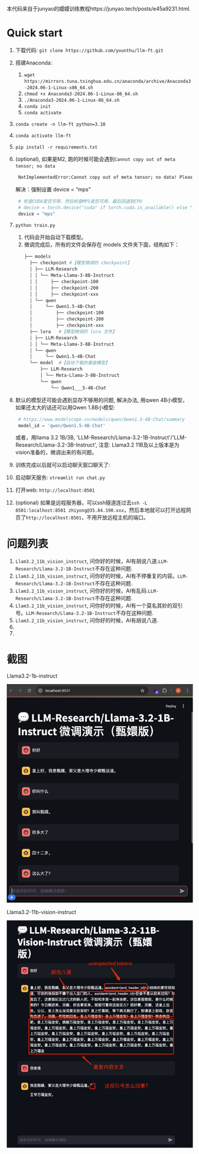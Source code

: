
本代码来自于junyao的嬛嬛训练教程https://junyao.tech/posts/e45a9231.html.

# Quick start

1. 下载代码: `git clone https://github.com/younthu/llm-ft.git`
2. 搭建Anaconda:
   1. `wget https://mirrors.tuna.tsinghua.edu.cn/anaconda/archive/Anaconda3-2024.06-1-Linux-x86_64.sh`
   2. `chmod +x Anaconda3-2024.06-1-Linux-86_64.sh`
   3. `./Anaconda3-2024.06-1-Linux-86_64.sh`
   4. `conda init`
   5. `conda activate`
3. `conda create -n llm-ft python=3.10`
4. `conda activate llm-ft`
5. `pip install -r requirements.txt`
6. (optional), 如果是M2, 跑的时候可能会遇到`Cannot copy out of meta tensor; no data`
   ~~~sh
    NotImplementedError:Cannot copy out of meta tensor; no data! Please use torch.nn.Module.to_empty() instead of torch.nn.Module.to() when moving module from meta to a different device.
   ~~~

   解决：强制设置 device = “mps”

   ~~~python
    # 检查CUDA是否可用，然后检查MPS是否可用，最后回退到CPU
    # device = torch.device("cuda" if torch.cuda.is_available() else "mps" if torch.backends.mps.is_available() else "cpu")
    device = "mps"
   ~~~
7. `python train.py`
   1. 代码会开始自动下载模型。
   2. 微调完成后，所有的文件会保存在 models 文件夹下面，结构如下：
      ~~~sh
      ├── models
        ├── checkpoint #【模型微调的 checkpoint】
        │ ├── LLM-Research
        │ │ └── Meta-Llama-3-8B-Instruct
        │ │     ├── checkpoint-100
        │ │     ├── checkpoint-200
        │ │     ├── checkpoint-xxx
        │ └── qwen
        │     └── Qwen1.5-4B-Chat
        │         ├── checkpoint-100
        │         ├── checkpoint-200
        │         ├── checkpoint-xxx
        ├── lora   #【模型微调的 lora 文件】
        │ ├── LLM-Research
        │ │ └── Meta-Llama-3-8B-Instruct
        │ └── qwen
        │     └── Qwen1.5-4B-Chat
        └── model  #【自动下载的基座模型】
            ├── LLM-Research
            │ └── Meta-Llama-3-8B-Instruct
            └── qwen
                └── Qwen1___5-4B-Chat

      ~~~
8. 默认的模型还可能会遇到显存不够用的问题, 解决办法, 用qwen 4B小模型，如果还太大的话还可以用Qwen 1.8B小模型: 
   ~~~python
    # https://www.modelscope.cn/models/qwen/Qwen1.5-4B-Chat/summary
    model_id = 'qwen/Qwen1.5-4B-Chat'
   ~~~
   或者，用llama 3.2 1B/3B, 'LLM-Research/Llama-3.2-1B-Instruct'/'LLM-Research/Llama-3.2-3B-Instruct', 注意: Llama3.2 11B及以上版本是为vision准备的，微调出来的有问题。

9.  训练完成以后就可以启动聊天窗口聊天了: 
   1. 启动聊天服务: `streamlit run chat.py`
   1. 打开web: `http://localhost:8501`
   1. (optional) 如果是远程服务器，可以ssh隧道连过去`ssh -L 8501:localhost:8501 zhiyong@35.84.190.xxx`，然后本地就可以打开远程网页了`http://localhost:8501`，不用开放远程主机的端口。

# 问题列表
1. `Llam3.2_11b_vision_instruct`, 问你好的时候，AI有胡说八道.`LLM-Research/Llama-3.2-1B-Instruct`不存在这种问题. 
1. `Llam3.2_11b_vision_instruct`, 问你好的时候，AI有不停重复的内容。`LLM-Research/Llama-3.2-1B-Instruct`不存在这种问题. 
1. `Llam3.2_11b_vision_instruct`, 问你好的时候，AI有乱码.`LLM-Research/Llama-3.2-1B-Instruct`不存在这种问题. 
1. `Llam3.2_11b_vision_instruct`, 问你好的时候，AI有一个莫名其妙的双引号。`LLM-Research/Llama-3.2-1B-Instruct`不存在这种问题. 
1. `Llam3.2_11b_vision_instruct`, 问你好的时候，AI有胡说八道.
1. 
1. 

# 截图
Llama3.2-1b-instruct

![](/screenshots/Llam3.2_1b_instruct.png)

Llama3.2-11b-vision-instruct

![](/screenshots/Llam3.2_11b_vision_instruct.png)